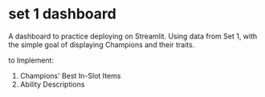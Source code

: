 # set 1 dashboard
A dashboard to practice deploying on Streamlit. Using data from Set 1, with the simple goal of displaying Champions and their traits.

to Implement:
1. Champions' Best In-Slot Items
2. Ability Descriptions
